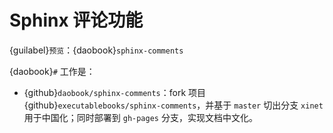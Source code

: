 # Sphinx 评论功能

{guilabel}`预览`：{daobook}`sphinx-comments`

{daobook}`#` 工作是：

- {github}`daobook/sphinx-comments`：fork 项目 {github}`executablebooks/sphinx-comments`，并基于 `master` 切出分支 `xinet` 用于中国化；同时部署到 `gh-pages` 分支，实现文档中文化。
